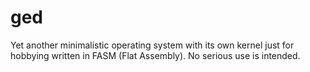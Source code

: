 # ged
Yet another minimalistic operating system with its own kernel just for hobbying written in FASM (Flat Assembly). No serious use is intended.
